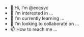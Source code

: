 - 👋 Hi, I’m @eocsvc
- 👀 I’m interested in ...
- 🌱 I’m currently learning ...
- 💞️ I’m looking to collaborate on ...
- 📫 How to reach me ...

<!---
eocsvc/eocsvc is a ✨ special ✨ repository because its `README.md` (this file) appears on your GitHub profile.
You can click the Preview link to take a look at your changes.
--->
